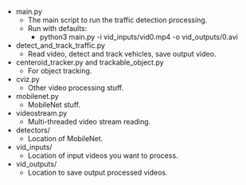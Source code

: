 

- main.py
	- The main script to run the traffic detection processing.
	- Run with defaults:
		- python3 main.py -i vid_inputs/vid0.mp4 -o vid_outputs/0.avi
- detect_and_track_traffic.py
	- Read video, detect and track vehicles, save output video.
- centeroid_tracker.py and trackable_object.py
	- For object tracking.
- cviz.py
	- Other video processing stuff.
- mobilenet.py
	- MobileNet stuff.
- videostream.py
	- Multi-threaded video stream reading.
- detectors/
	- Location of MobileNet.
- vid_inputs/
	- Location of input videos you want to process.
- vid_outputs/
	- Location to save output processed videos.


